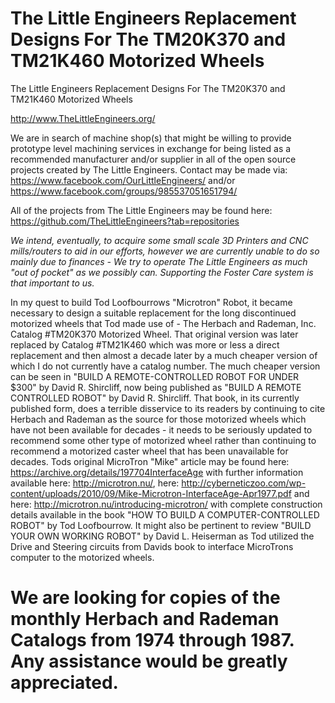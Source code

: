 # The Little Engineers Replacement Designs For The TM20K370 and TM21K460 Motorized Wheels

The Little Engineers Replacement Designs For The TM20K370 and TM21K460 Motorized Wheels

http://www.TheLittleEngineers.org/

We are in search of machine shop(s) that might be willing to provide prototype level machining services in exchange for being listed as a recommended manufacturer and/or supplier in all of the open source projects created by The Little Engineers. Contact may be made via: https://www.facebook.com/OurLittleEngineers/ and/or https://www.facebook.com/groups/985537051651794/

All of the projects from The Little Engineers may be found here: https://github.com/TheLittleEngineers?tab=repositories

<i>We intend, eventually, to acquire some small scale 3D Printers and CNC mills/routers to aid in our efforts, however we are currently unable to do so mainly due to finances - We try to operate The Little Engineers as much "out of pocket" as we possibly can. Supporting the Foster Care system is that important to us.</i>

In my quest to build Tod Loofbourrows "Microtron" Robot, it became necessary to design a suitable replacement for the long discontinued motorized wheels that Tod made use of - The Herbach and Rademan, Inc. Catalog #TM20K370 Motorized Wheel. That original version was later replaced by Catalog #TM21K460 which was more or less a direct replacement and then almost a decade later by a much cheaper version of which I do not currently have a catalog number. The much cheaper version can be seen in "BUILD A REMOTE-CONTROLLED ROBOT FOR UNDER $300" by David R. Shircliff, now being published as "BUILD A REMOTE CONTROLLED ROBOT" by David R. Shircliff. That book, in its currently published form, does a terrible disservice to its readers by continuing to cite Herbach and Rademan as the source for those motorized wheels which have not been available for decades - it needs to be seriously updated to recommend some other type of motorized wheel rather than continuing to recommend a motorized caster wheel that has been unavailable for decades. Tods original MicroTron "Mike" article may be found here: https://archive.org/details/197704InterfaceAge with further information available here: http://microtron.nu/, here: http://cyberneticzoo.com/wp-content/uploads/2010/09/Mike-Microtron-InterfaceAge-Apr1977.pdf and here: http://microtron.nu/introducing-microtron/ with complete construction details available in the book "HOW TO BUILD A COMPUTER-CONTROLLED ROBOT" by Tod Loofbourrow. It might also be pertinent to review "BUILD YOUR OWN WORKING ROBOT" by David L. Heiserman as Tod utilized the Drive and Steering circuits from Davids book to interface MicroTrons computer to the motorized wheels.

# We are looking for copies of the monthly Herbach and Rademan Catalogs from 1974 through 1987. Any assistance would be greatly appreciated.

